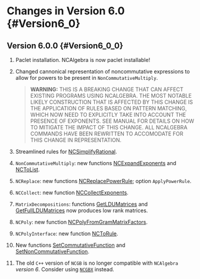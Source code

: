 # Changes in Version 6.0 {#Version6_0}

## Version 6.0.0 {#Version6_0_0}

1. Paclet installation. NCAlgebra is now paclet installable!
2. Changed cannonical representation of noncommutative expressions to
   allow for powers to be present in `NonCommutativeMultiply`.

   > **WARNING:** THIS IS A BREAKING CHANGE THAT CAN AFFECT EXISTING
   > PROGRAMS USING NCALGEBRA. THE MOST NOTABLE LIKELY CONSTRUCTION THAT
   > IS AFFECTED BY THIS CHANGE IS THE APPLICATION OF RULES BASED ON
   > PATTERN MATCHING, WHICH NOW NEED TO EXPLICITLY TAKE INTO ACCOUNT
   > THE PRESENCE OF EXPONENTS. SEE MANUAL FOR DETAILS ON HOW TO
   > MITIGATE THE IMPACT OF THIS CHANGE. ALL NCALGEBRA COMMANDS HAVE
   > BEEN REWRITTEN TO ACCOMODATE FOR THIS CHANGE IN REPRESENTATION.

3. Streamlined rules for [NCSimplifyRational](#NCSimplifyRational).
4. `NonCommutativeMultiply`: new functions
[NCExpandExponents](#NCExpandExponents) and [NCToList](#NCToList).
5. `NCReplace`: new functions
[NCReplacePowerRule](#NCReplacePowerRule); option `ApplyPowerRule`.
6. `NCCollect`: new function [NCCollectExponents](#NCCollectExponents).
7. `MatrixDecompositions`: functions [GetLDUMatrices](#GetLDUMatrices) and [GetFullLDUMatrices](#GetFullLDUMatrices) now produces low rank matrices.
8. `NCPoly`: new function [NCPolyFromGramMatrixFactors](#NCPolyFromGramMatrixFactors).
9. `NCPolyInterface`: new function [NCToRule](#NCToRule).
10. New functions [SetCommutativeFunction](#SetCommutativeFunction) and [SetNonCommutativeFunction](#SetNonCommutativeFunction).
11. The old `C++` version of `NCGB` is no longer compatible with `NCAlgebra` *version 6*. Consider using [`NCGBX`](#PackageNCGBX) instead.
